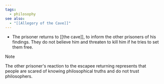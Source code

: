 ```yaml
---
tags:
  - philosophy
see also:
  - "[[Allegory of the Cave]]"
---
```

- The prisoner returns to [[the cave]], to inform the other prisoners of his findings. They do not believe him and threaten to kill him if he tries to set them free.

> [!note]
>
> The other prisoner's reaction to the escapee returning represents that people are scared of knowing philosophical truths and do not trust philosophers.
